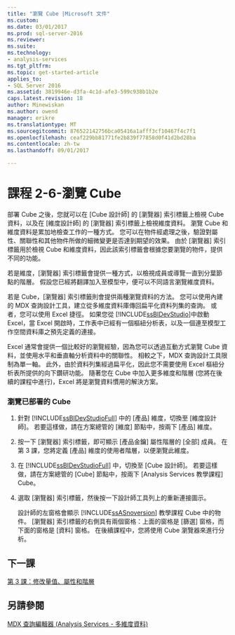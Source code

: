 ```yaml
---
title: "瀏覽 Cube |Microsoft 文件"
ms.custom: 
ms.date: 03/01/2017
ms.prod: sql-server-2016
ms.reviewer: 
ms.suite: 
ms.technology:
- analysis-services
ms.tgt_pltfrm: 
ms.topic: get-started-article
applies_to:
- SQL Server 2016
ms.assetid: 3819946e-d3fa-4c1d-afe3-599c938b1b2e
caps.latest.revision: 18
author: Minewiskan
ms.author: owend
manager: erikre
ms.translationtype: MT
ms.sourcegitcommit: 876522142756bca05416a1afff3cf10467f4c7f1
ms.openlocfilehash: ceaf229bb81771fe2b839f77858d0f41d2bd28ba
ms.contentlocale: zh-tw
ms.lasthandoff: 09/01/2017

---
```

# <a name="lesson-2-6---browsing-the-cube"></a>課程 2-6-瀏覽 Cube
部署 Cube 之後，您就可以在 [Cube 設計師] 的 [瀏覽器] 索引標籤上檢視 Cube 資料，以及在 [維度設計師] 的 [瀏覽器] 索引標籤上檢視維度資料。 瀏覽 Cube 和維度資料是累加地檢查工作的一種方式。 您可以在物件經處理之後，驗證對屬性、關聯性和其他物件所做的細微變更是否達到期望的效果。 由於 [瀏覽器] 索引標籤用於檢視 Cube 和維度資料，因此該索引標籤會根據您要瀏覽的物件，提供不同的功能。  
  
若是維度，[瀏覽器] 索引標籤會提供一種方式，以檢視成員或導覽一直到分葉節點的階層。 假設您已經將翻譯加入至模型中，便可以不同語言瀏覽維度資料。  
  
若是 Cube，[瀏覽器] 索引標籤則會提供兩種瀏覽資料的方法。 您可以使用內建的 MDX 查詢設計工具，建立從多維度資料庫傳回扁平化資料列集的查詢。 或者，您可以使用 Excel 捷徑。 如果您從 [!INCLUDE[ssBIDevStudio](../includes/ssbidevstudio-md.md)]中啟動 Excel，當 Excel 開啟時，工作表中已經有一個樞紐分析表，以及一個連至模型工作空間資料庫之預先定義的連接。  
  
Excel 通常會提供一個比較好的瀏覽經驗，因為您可以透過互動方式瀏覽 Cube 資料，並使用水平和垂直軸分析資料中的關聯性。 相較之下，MDX 查詢設計工具限制為單一軸。 此外，由於資料列集經過扁平化，因此您不需要使用 Excel 樞紐分析表所提供的向下鑽研功能。 隨著您在 Cube 中加入更多維度和階層 (您將在後續的課程中進行)，Excel 將是瀏覽資料慣用的解決方案。  
  
### <a name="to-browse-the-deployed-cube"></a>瀏覽已部署的 Cube  
  
1.  針對 [!INCLUDE[ssBIDevStudioFull](../includes/ssbidevstudiofull-md.md)] 中的 [產品] 維度，切換至 [維度設計師]。 若要這樣做，請在方案總管的 [維度] 節點中，按兩下 [產品] 維度。  
  
2.  按一下 [瀏覽器] 索引標籤，即可顯示 [產品金鑰] 屬性階層的 [全部] 成員。 在第 3 課，您將定義 [產品] 維度的使用者階層，以便瀏覽此維度。  
  
3.  在 [!INCLUDE[ssBIDevStudioFull](../includes/ssbidevstudiofull-md.md)] 中，切換至 [Cube 設計師]。 若要這樣做，請在方案總管的 [Cube] 節點中，按兩下 [Analysis Services 教學課程] Cube。  
  
4.  選取 [瀏覽器] 索引標籤，然後按一下設計師工具列上的重新連接圖示。  
  
    設計師的左窗格會顯示 [!INCLUDE[ssASnoversion](../includes/ssasnoversion-md.md)] 教學課程 Cube 中的物件。 [瀏覽器] 索引標籤的右側具有兩個窗格：上面的窗格是 [篩選] 窗格，而下面的窗格是 [資料] 窗格。 在後續課程中，您將使用 Cube 瀏覽器來進行分析。  
  
## <a name="next-lesson"></a>下一課  
[第 3 課：修改量值、屬性和階層](../analysis-services/lesson-3-modifying-measures-attributes-and-hierarchies.md)  
  
## <a name="see-also"></a>另請參閱  
[MDX 查詢編輯器 &#40;Analysis Services - 多維度資料&#41;](http://msdn.microsoft.com/library/777f2c23-1c1c-4b72-9d19-48a4866551f8)  
  
  
  

